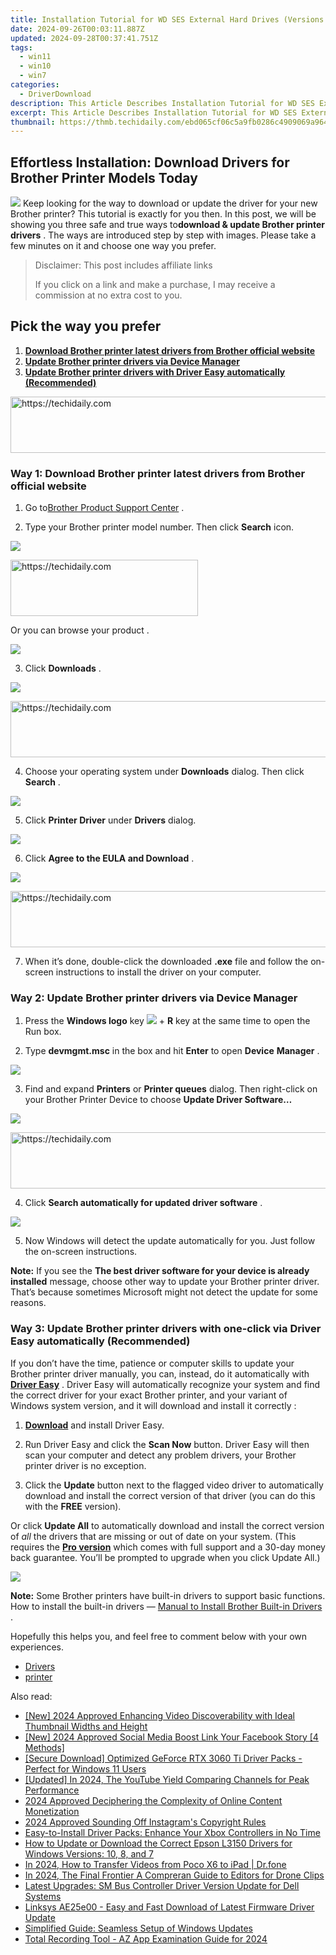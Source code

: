 ```yaml
---
title: Installation Tutorial for WD SES External Hard Drives (Versions From 2011)
date: 2024-09-26T00:03:11.887Z
updated: 2024-09-28T00:37:41.751Z
tags:
  - win11
  - win10
  - win7
categories:
  - DriverDownload
description: This Article Describes Installation Tutorial for WD SES External Hard Drives (Versions From 2011)
excerpt: This Article Describes Installation Tutorial for WD SES External Hard Drives (Versions From 2011)
thumbnail: https://thmb.techidaily.com/ebd065cf06c5a9fb0286c4909069a9647cc2d269684aea8711a00f6335b22f38.jpg
---
```


## Effortless Installation: Download Drivers for Brother Printer Models Today

![](https://images.drivereasy.com/wp-content/uploads/2017/05/1-31.jpg) Keep looking for the way to download or update the driver for your new Brother printer? This tutorial is exactly for you then. In this post, we will be showing you three safe and true ways to**download & update Brother printer drivers** . The ways are introduced step by step with images. Please take a few minutes on it and choose one way you prefer.

>  Disclaimer: This post includes affiliate links
>
>  If you click on a link and make a purchase, I may receive a commission at no extra cost to you.
>

## Pick the way you prefer

1. [**Download Brother printer latest drivers from Brother official website**](https://tools.techidaily.com/drivereasy/download/)
2. [**Update Brother printer drivers via Device Manager**](https://tools.techidaily.com/drivereasy/download/)
3. [**Update Brother printer drivers with Driver Easy automatically (Recommended)**](https://www.drivereasy.com/knowledge/brother-printer-drivers-download-easily-quickly/#WAY3)

<!-- affiliate ads begin -->
<a href="https://appsumo.8odi.net/c/5597632/2087485/7443" target="_top" id="2087485">
  <img src="//a.impactradius-go.com/display-ad/7443-2087485" border="0" alt="https://techidaily.com" width="728" height="90"/>
</a>
<img height="0" width="0" src="https://appsumo.8odi.net/i/5597632/2087485/7443" style="position:absolute;visibility:hidden;" border="0" />
<!-- affiliate ads end -->

### Way 1: Download Brother printer latest drivers from Brother official website

 1) Go to[Brother Product Support Center](http://www.brother.com.sg/en/support/products) .  
  
 2) Type your Brother printer model number. Then click **Search**  icon.  
  
![](https://images.drivereasy.com/wp-content/uploads/2017/05/2-35.jpg)
  

<!-- affiliate ads begin -->
<a href="https://laganoo.pxf.io/c/5597632/1484945/16446" target="_top" id="1484945">
  <img src="//a.impactradius-go.com/display-ad/16446-1484945" border="0" alt="https://techidaily.com" width="300" height="90"/>
</a>
<img height="0" width="0" src="https://laganoo.pxf.io/i/5597632/1484945/16446" style="position:absolute;visibility:hidden;" border="0" />
<!-- affiliate ads end -->

 Or you can browse your product .  
  
![](https://images.drivereasy.com/wp-content/uploads/2017/05/4-34.jpg)

 3) Click **Downloads** .  
  
![](https://images.drivereasy.com/wp-content/uploads/2017/05/7-15.jpg)
  

<!-- affiliate ads begin -->
<a href="https://appsumo.8odi.net/c/5597632/2144289/7443" target="_top" id="2144289">
  <img src="//a.impactradius-go.com/display-ad/7443-2144289" border="0" alt="https://techidaily.com" width="728" height="90"/>
</a>
<img height="0" width="0" src="https://appsumo.8odi.net/i/5597632/2144289/7443" style="position:absolute;visibility:hidden;" border="0" />
<!-- affiliate ads end -->

 4) Choose your operating system under **Downloads**  dialog. Then click **Search** .  
  
![](https://images.drivereasy.com/wp-content/uploads/2017/05/5-24.jpg)
  
 5) Click **Printer Driver**  under **Drivers**  dialog.  
  
![](https://images.drivereasy.com/wp-content/uploads/2017/05/6-22.jpg)
  
 6) Click **Agree to the EULA and Download** .  
  
![](https://images.drivereasy.com/wp-content/uploads/2017/05/8-15.jpg)
  

<!-- affiliate ads begin -->
<a href="https://appsumo.8odi.net/c/5597632/2082536/7443" target="_top" id="2082536">
  <img src="//a.impactradius-go.com/display-ad/7443-2082536" border="0" alt="https://techidaily.com" width="728" height="90"/>
</a>
<img height="0" width="0" src="https://appsumo.8odi.net/i/5597632/2082536/7443" style="position:absolute;visibility:hidden;" border="0" />
<!-- affiliate ads end -->

 7) When it’s done, double-click the downloaded **.exe**  file and follow the on-screen instructions to install the driver on your computer.  

### Way 2: Update Brother printer drivers via Device Manager
  
 1) Press the **Windows logo**  key ![](https://images.drivereasy.com/wp-content/uploads/2018/07/img_5b42dbb955df7.png) \+ **R**  key at the same time to open the Run box.  
  
 2) Type **devmgmt.msc**  in the box and hit **Enter**  to open **Device** **Manager** .  
  
![](https://images.drivereasy.com/wp-content/uploads/2017/05/win-10-dev.jpg)
  
 3) Find and expand **Printers**  or **Printer queues**  dialog. Then right-click on your Brother Printer Device to choose   **Update Driver Software…**
  
**![](https://images.drivereasy.com/wp-content/uploads/2017/05/9-13.jpg)**
  

<!-- affiliate ads begin -->
<a href="https://ephamedtechinc.pxf.io/c/5597632/2126493/26400" target="_top" id="2126493">
  <img src="//a.impactradius-go.com/display-ad/26400-2126493" border="0" alt="https://techidaily.com" width="640" height="90"/>
</a>
<img height="0" width="0" src="https://ephamedtechinc.pxf.io/i/5597632/2126493/26400" style="position:absolute;visibility:hidden;" border="0" />
<!-- affiliate ads end -->

 4) Click **Search automatically for updated driver software** .  
  
![](https://images.drivereasy.com/wp-content/uploads/2017/05/10-8.jpg)
  
 5) Now Windows will detect the update automatically for you. Just follow the on-screen instructions.

**Note:**  If you see the   **The best driver software for your device is already installed**  message, choose other way to update your Brother printer driver. That’s because sometimes Microsoft might not detect the update for some reasons.  

### Way 3: Update Brother printer drivers with one-click via Driver Easy automatically (Recommended)

 If you don’t have the time, patience or computer skills to update your Brother printer driver manually, you can, instead, do it automatically with **[Driver Easy](https://tools.techidaily.com/drivereasy/download/)**  .  Driver Easy will automatically recognize your system and find the correct driver for your exact Brother printer, and your variant of Windows system version, and it will download and install it correctly :

 1) **[Download](https://tools.techidaily.com/drivereasy/download/)**  and install Driver Easy.

 2) Run Driver Easy and click the **Scan Now**   button. Driver Easy will then scan your computer and detect any problem drivers, your Brother printer driver is no exception.

 3) Click the **Update**  button next to the flagged video driver to automatically download and install the correct version of that driver (you can do this with the **FREE** version).

Or click **Update All**  to automatically download and install the correct version of _all_  the drivers that are missing or out of date on your system. (This requires the **[Pro version](https://tools.techidaily.com/drivereasy/download/)**  which comes with full support and a 30-day money back guarantee. You’ll be prompted to upgrade when you click Update All.)

![](https://images.drivereasy.com/wp-content/uploads/2017/05/3-32.jpg)
  

**Note:**  Some Brother printers have built-in drivers to support basic functions.  
 How to install the built-in drivers — [Manual to Install Brother Built-in Drivers](https://tools.techidaily.com/drivereasy/download/) .

 Hopefully this helps you, and feel free to comment below with your own experiences.

* [Drivers](https://tools.techidaily.com/drivereasy/download/)
* [printer](https://tools.techidaily.com/drivereasy/download/)

<ins class="adsbygoogle"
     style="display:block"
     data-ad-format="autorelaxed"
     data-ad-client="ca-pub-7571918770474297"
     data-ad-slot="1223367746"></ins>

<ins class="adsbygoogle"
     style="display:block"
     data-ad-client="ca-pub-7571918770474297"
     data-ad-slot="8358498916"
     data-ad-format="auto"
     data-full-width-responsive="true"></ins>

<span class="atpl-alsoreadstyle">Also read:</span>
<div><ul>
<li><a href="https://youtube-data.techidaily.com/024-approved-enhancing-video-discoverability-with-ideal-thumbnail-widths-and-height/"><u>[New] 2024 Approved Enhancing Video Discoverability with Ideal Thumbnail Widths and Height</u></a></li>
<li><a href="https://facebook-video-recording.techidaily.com/new-2024-approved-social-media-boost-link-your-facebook-story-4-methods/"><u>[New] 2024 Approved Social Media Boost Link Your Facebook Story [4 Methods]</u></a></li>
<li><a href="https://win-amazing.techidaily.com/secure-download-optimized-geforce-rtx-3060-ti-driver-packs-perfect-for-windows-11-users/"><u>[Secure Download] Optimized GeForce RTX 3060 Ti Driver Packs - Perfect for Windows 11 Users</u></a></li>
<li><a href="https://youtube-tips.techidaily.com/ed-in-2024-the-youtube-yield-comparing-channels-for-peak-performance/"><u>[Updated] In 2024, The YouTube Yield Comparing Channels for Peak Performance</u></a></li>
<li><a href="https://youtube-sure.techidaily.com/approved-deciphering-the-complexity-of-online-content-monetization/"><u>2024 Approved Deciphering the Complexity of Online Content Monetization</u></a></li>
<li><a href="https://extra-guidance.techidaily.com/2024-approved-sounding-off-instagrams-copyright-rules/"><u>2024 Approved Sounding Off Instagram's Copyright Rules</u></a></li>
<li><a href="https://win-amazing.techidaily.com/easy-to-install-driver-packs-enhance-your-xbox-controllers-in-no-time/"><u>Easy-to-Install Driver Packs: Enhance Your Xbox Controllers in No Time</u></a></li>
<li><a href="https://win-amazing.techidaily.com/how-to-update-or-download-the-correct-epson-l3150-drivers-for-windows-versions-10-8-and-7/"><u>How to Update or Download the Correct Epson L3150 Drivers for Windows Versions: 10, 8, and 7</u></a></li>
<li><a href="https://android-transfer.techidaily.com/in-2024-how-to-transfer-videos-from-poco-x6-to-ipad-drfone-by-drfone-transfer-from-android-transfer-from-android/"><u>In 2024, How to Transfer Videos from Poco X6 to iPad | Dr.fone</u></a></li>
<li><a href="https://fox-boxes.techidaily.com/in-2024-the-final-frontier-a-compreran-guide-to-editors-for-drone-clips/"><u>In 2024, The Final Frontier A Compreran Guide to Editors for Drone Clips</u></a></li>
<li><a href="https://win-amazing.techidaily.com/latest-upgrades-sm-bus-controller-driver-version-update-for-dell-systems/"><u>Latest Upgrades: SM Bus Controller Driver Version Update for Dell Systems</u></a></li>
<li><a href="https://win-amazing.techidaily.com/linksys-ae25e00-easy-and-fast-download-of-latest-firmware-driver-update/"><u>Linksys AE25e00 - Easy and Fast Download of Latest Firmware Driver Update</u></a></li>
<li><a href="https://win-amazing.techidaily.com/simplified-guide-seamless-setup-of-windows-updates/"><u>Simplified Guide: Seamless Setup of Windows Updates</u></a></li>
<li><a href="https://desktop-recording.techidaily.com/total-recording-tool-az-app-examination-guide-for-2024/"><u>Total Recording Tool - AZ App Examination Guide for 2024</u></a></li>
</ul></div>

